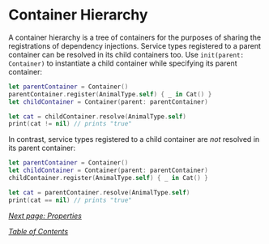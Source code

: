 # Container Hierarchy

A container hierarchy is a tree of containers for the purposes of sharing the registrations of dependency injections. Service types registered to a parent container can be resolved in its child containers too. Use `init(parent: Container)` to instantiate a child container while specifying its parent container:

```swift
let parentContainer = Container()
parentContainer.register(AnimalType.self) { _ in Cat() }
let childContainer = Container(parent: parentContainer)

let cat = childContainer.resolve(AnimalType.self)
print(cat != nil) // prints "true"
```

In contrast, service types registered to a child container are _not_ resolved in its parent container:

```swift
let parentContainer = Container()
let childContainer = Container(parent: parentContainer)
childContainer.register(AnimalType.self) { _ in Cat() }

let cat = parentContainer.resolve(AnimalType.self)
print(cat == nil) // prints "true"
```

_[Next page: Properties](Properties.md)_

_[Table of Contents](README.md)_
